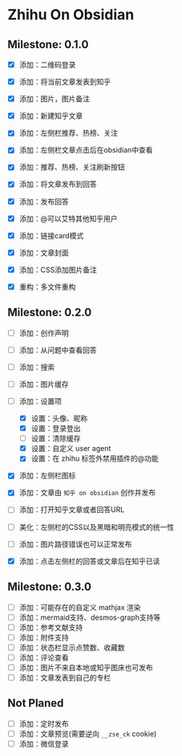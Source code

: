 # Zhihu On Obsidian

## Milestone: 0.1.0

- [x] 添加：二维码登录
- [x] 添加：将当前文章发表到知乎
- [x] 添加：图片，图片备注
- [x] 添加：新建知乎文章
- [x] 添加：左侧栏推荐、热榜、关注
- [x] 添加：左侧栏文章点击后在obsidian中查看
- [x] 添加：推荐、热榜、关注刷新按钮
- [x] 添加：将文章发布到回答
- [x] 添加：发布回答
- [x] 添加：@可以艾特其他知乎用户
- [x] 添加：链接card模式
- [x] 添加：文章封面
- [x] 添加：CSS添加图片备注
- [x] 重构：多文件重构


## Milestone: 0.2.0

- [ ] 添加：创作声明
- [ ] 添加：从问题中查看回答
- [ ] 添加：搜索
- [ ] 添加：图片缓存
- [ ] 添加：设置项
	- [x] 设置：头像、昵称
	- [x] 设置：登录登出
	- [ ] 设置：清除缓存
	- [x] 设置：自定义 user agent
	- [x] 设置：在 zhihu 标签外禁用插件的@功能
- [x] 添加：左侧栏图标
- [x] 添加：文章由 `知乎 on obsidian` 创作并发布
- [ ] 添加：打开知乎文章或者回答URL
- [ ] 美化：左侧栏的CSS以及黑暗和明亮模式的统一性
- [ ] 添加：图片路径错误也可以正常发布
- [x] 添加：点击左侧栏的回答或文章后在知乎已读


## Milestone: 0.3.0

- [ ] 添加：可能存在的自定义 mathjax 渲染
- [ ] 添加：mermaid支持、desmos-graph支持等
- [ ] 添加：参考文献支持
- [ ] 添加：附件支持
- [ ] 添加：状态栏显示点赞数、收藏数
- [ ] 添加：评论查看
- [ ] 添加：图片不来自本地或知乎图床也可发布
- [ ] 添加：文章发表到自己的专栏

## Not Planed

- [ ] 添加：定时发布
- [ ] 添加：文章预览(需要逆向 `__zse_ck` cookie)
- [ ] 添加：微信登录
